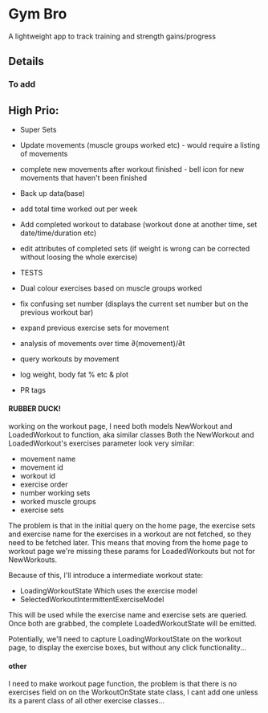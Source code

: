 # Gym Bro

A lightweight app to track training and strength gains/progress

## Details

### To add
## High Prio:
- Super Sets
- Update movements (muscle groups worked etc) - would require a listing of movements
- complete new movements after workout finished - bell icon for new movements that haven't been finished
- Back up data(base)
- add total time worked out per week
- Add completed workout to database (workout done at another time, set date/time/duration etc)
- edit attributes of completed sets (if weight is wrong can be corrected without loosing the whole exercise)
- TESTS
- Dual colour exercises based on muscle groups worked
- fix confusing set number (displays the current set number but on the previous workout bar)
- expand previous exercise sets for movement

- analysis of movements over time ∂(movement)/∂t
- query workouts by movement
- log weight, body fat % etc & plot
- PR tags

#### RUBBER DUCK!
working on the workout page, I need both models NewWorkout and LoadedWorkout to function, aka similar classes
Both the NewWorkout and LoadedWorkout's exercises parameter look very similar:
- movement name
- movement id
- workout id
- exercise order
- number working sets
- worked muscle groups
- exercise sets

The problem is that in the initial query on the home page, the exercise sets and exercise name for
the exercises in a workout are not fetched, so they need to be fetched later. 
This means that moving from the home page to workout page we're missing these params for LoadedWorkouts
but not for NewWorkouts.

Because of this, I'll introduce a intermediate workout state: 
- LoadingWorkoutState
Which uses the exercise model
- SelectedWorkoutIntermittentExerciseModel

This will be used while the exercise name and exercise sets are queried.
Once both are grabbed, the complete LoadedWorkoutState will be emitted.

Potentially, we'll need to capture LoadingWorkoutState on the workout page, to display the exercise
boxes, but without any click functionality...


#### other
I need to make workout page function, the problem is that there is no exercises field on
on the WorkoutOnState state class, I cant add one unless its a parent class of all other exercise classes...


